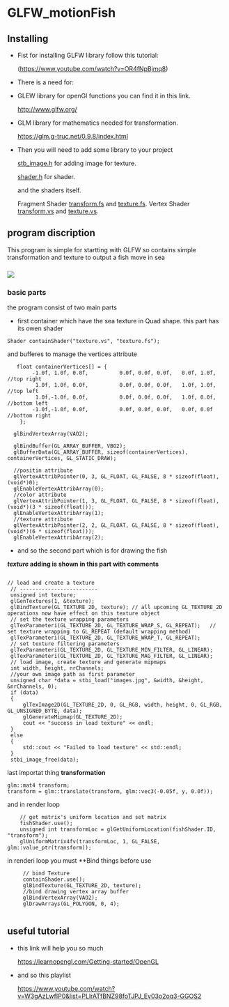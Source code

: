# GLFW_motionFish

## Installing 
* Fist for installing GLFW library follow this tutorial: 

    (https://www.youtube.com/watch?v=OR4fNpBjmq8)
    
* There is a need for:

* GLEW library for openGl functions you can find it in this link. 

    http://www.glfw.org/

* GLM library for mathematics needed for transformation.

    https://glm.g-truc.net/0.9.8/index.html

* Then you will need to add some library to your project 

    [stb_image.h](https://github.com/AliaaSamir/GLFW_motionFish/blob/master/stb_image.h)       for adding image for texture.  

    [shader.h](https://github.com/AliaaSamir/GLFW_motionFish/blob/master/Shader.h)             for shader. 

    and the shaders itself. 

     Fragment Shader [transform.fs](https://github.com/AliaaSamir/GLFW_motionFish/blob/master/transform.fs) and [texture.fs](https://github.com/AliaaSamir/GLFW_motionFish/blob/master/texture.fs).
     Vertex Shader   [transform.vs](https://github.com/AliaaSamir/GLFW_motionFish/blob/master/transform.vs) and [texture.vs](https://github.com/AliaaSamir/GLFW_motionFish/blob/master/texture.vs).


## program discription
This program is simple for startting with GLFW so contains simple transformation and texture to output a fish move in sea 
###

![](https://media.giphy.com/media/5UrVo5LYFBEE1kfZxV/giphy.gif)

### basic parts
   the program consist of two main parts
   * first container which have the sea texture in Quad shape.
   this part has its owen shader 
  
	Shader containShader("texture.vs", "texture.fs");

   and bufferes to manage the vertices attribute 
 
	   float containerVertices[] = {
			-1.0f, 1.0f, 0.0f,			0.0f, 0.0f, 0.0f,	0.0f, 1.0f,  //top right
			 1.0f, 1.0f, 0.0f,			0.0f, 0.0f, 0.0f,	1.0f, 1.0f,  //top left
			 1.0f,-1.0f, 0.0f,			0.0f, 0.0f, 0.0f,	1.0f, 0.0f,  //bottom left
			-1.0f,-1.0f, 0.0f,			0.0f, 0.0f, 0.0f,	0.0f, 0.0f  //bottom right
		};

	  glBindVertexArray(VAO2);

	  glBindBuffer(GL_ARRAY_BUFFER, VBO2);
	  glBufferData(GL_ARRAY_BUFFER, sizeof(containerVertices), containerVertices, GL_STATIC_DRAW);

	  //positin attribute
	  glVertexAttribPointer(0, 3, GL_FLOAT, GL_FALSE, 8 * sizeof(float), (void*)0);
	  glEnableVertexAttribArray(0);
	  //color attribute
	  glVertexAttribPointer(1, 3, GL_FLOAT, GL_FALSE, 8 * sizeof(float), (void*)(3 * sizeof(float)));
	  glEnableVertexAttribArray(1);
	  //texture attribute
	  glVertexAttribPointer(2, 2, GL_FLOAT, GL_FALSE, 8 * sizeof(float), (void*)(6 * sizeof(float)));
	  glEnableVertexAttribArray(2);
 
   * and so the second part which is for drawing the fish 
   
   ***texture* adding is shown in this part with comments**
   ```

// load and create a texture 
	// -------------------------
	unsigned int texture;
	glGenTextures(1, &texture);
	glBindTexture(GL_TEXTURE_2D, texture); // all upcoming GL_TEXTURE_2D operations now have effect on this texture object
	// set the texture wrapping parameters
	glTexParameteri(GL_TEXTURE_2D, GL_TEXTURE_WRAP_S, GL_REPEAT);	// set texture wrapping to GL_REPEAT (default wrapping method)
	glTexParameteri(GL_TEXTURE_2D, GL_TEXTURE_WRAP_T, GL_REPEAT);
	// set texture filtering parameters
	glTexParameteri(GL_TEXTURE_2D, GL_TEXTURE_MIN_FILTER, GL_LINEAR);
	glTexParameteri(GL_TEXTURE_2D, GL_TEXTURE_MAG_FILTER, GL_LINEAR);
	// load image, create texture and generate mipmaps
	int width, height, nrChannels;
	//your own image path as first parameter 
	unsigned char *data = stbi_load("images.jpg", &width, &height, &nrChannels, 0);
	if (data)
	{
		glTexImage2D(GL_TEXTURE_2D, 0, GL_RGB, width, height, 0, GL_RGB, GL_UNSIGNED_BYTE, data);
		glGenerateMipmap(GL_TEXTURE_2D);
		cout << "success in load texture" << endl;
	}
	else
	{
		std::cout << "Failed to load texture" << std::endl;
	}
	stbi_image_free(data);   		
```
   last importat thing **transformation**
  ```
  glm::mat4 transform;
  transform = glm::translate(transform, glm::vec3(-0.05f, y, 0.0f));
  ```
  and in render loop 
  
  		// get matrix's uniform location and set matrix
		fishShader.use();
		unsigned int transformLoc = glGetUniformLocation(fishShader.ID, "transform");
		glUniformMatrix4fv(transformLoc, 1, GL_FALSE, glm::value_ptr(transform));
  in renderi loop you must **Bind things before use
   ```
   		// bind Texture
		containShader.use();
		glBindTexture(GL_TEXTURE_2D, texture);
		//bind drawing vertex array buffer   
		glBindVertexArray(VAO2);
		glDrawArrays(GL_POLYGON, 0, 4);
		
 ```
 
## useful tutorial 
* this link will help you so much

    https://learnopengl.com/Getting-started/OpenGL
* and so this playlist

    https://www.youtube.com/watch?v=W3gAzLwfIP0&list=PLlrATfBNZ98foTJPJ_Ev03o2oq3-GGOS2


